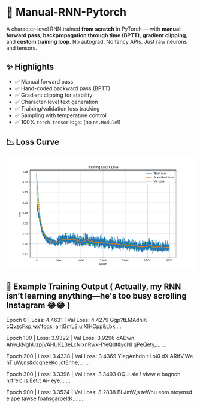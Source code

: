 # 🧠 Manual-RNN-Pytorch

A character-level RNN trained **from scratch** in PyTorch — with **manual forward pass**, **backpropagation through time (BPTT)**, **gradient clipping**, and **custom training loop**. No autograd. No fancy APIs. Just raw neurons and tensors.

## ✨ Highlights

- ✅ Manual forward pass
- ✅ Hand-coded backward pass (BPTT)
- ✅ Gradient clipping for stability
- ✅ Character-level text generation
- ✅ Training/validation loss tracking
- ✅ Sampling with temperature control
- ✅ 100% `torch.tensor` logic (no `nn.Module`!)

## 📉 Loss Curve

![Training Loss](https://github.com/isakovsh/manual-rnn-pytorch/blob/master/images/loss_plot.png) 

## 🧠 Example Training Output ( Actually, my RNN isn’t learning anything—he's too busy scrolling Instagram 😂😂 )
Epoch   0 | Loss: 4.4631 | Val Loss: 4.4279
Ggp?tLMAdhlK cQvzcFxp,wx'foqs; alrjGmL3
uIXIHCpp&Lbk
...

Epoch 100 | Loss: 3.9322 | Val Loss: 3.9296
dADwn Ahw;kNghUzpjVAHUKL3eLcNlxnRwkHYeQdt&yoNl  qPeQety,...
...

Epoch 200 | Loss: 3.4338 | Val Loss: 3.4369
YlegAnhdn t:i 
oXi dX ARIfV.We
hT
uW;ns&dcqneeKo ,ctEnhe,...
...

Epoch 300 | Loss: 3.3396 | Val Loss: 3.3493
OQui.sie ! vlww e bagnoh nrfrelc is.Eet;t Ai- eye...
...

Epoch 900 | Loss: 3.3524 | Val Loss: 3.2838
BI JmW,s teWnu
eom
ntoymsd e
ape tawse foahsgarpeltK...
...

